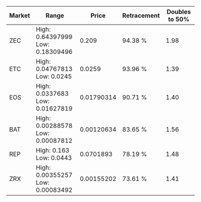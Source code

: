 | Market | Range | Price| Retracement | Doubles to 50% |
| --- | --- | --- | --- | --- |
| ZEC | High: 0.64397999<br />Low: 0.18309496 | 0.209 | 94.38 % | 1.98 |
| ETC | High: 0.04767813<br />Low: 0.0245 | 0.0259 | 93.96 % | 1.39 |
| EOS | High: 0.0337683<br />Low: 0.01627819 | 0.01790314 | 90.71 % | 1.40 |
| BAT | High: 0.00288578<br />Low: 0.00087812 | 0.00120634 | 83.65 % | 1.56 |
| REP | High: 0.163<br />Low: 0.0443 | 0.0701893 | 78.19 % | 1.48 |
| ZRX | High: 0.00355257<br />Low: 0.00083492 | 0.00155202 | 73.61 % | 1.41 |
